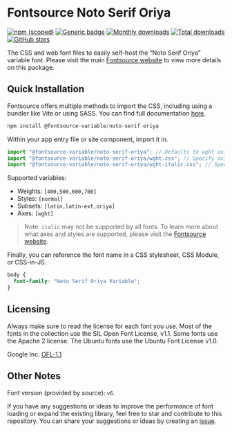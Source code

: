 # Fontsource Noto Serif Oriya

[![npm (scoped)](https://img.shields.io/npm/v/@fontsource-variable/noto-serif-oriya?color=brightgreen)](https://www.npmjs.com/package/@fontsource-variable/noto-serif-oriya) [![Generic badge](https://img.shields.io/badge/fontsource-passing-brightgreen)](https://github.com/fontsource/fontsource) [![Monthly downloads](https://badgen.net/npm/dm/@fontsource-variable/noto-serif-oriya)](https://github.com/fontsource/fontsource) [![Total downloads](https://badgen.net/npm/dt/@fontsource-variable/noto-serif-oriya)](https://github.com/fontsource/fontsource) [![GitHub stars](https://img.shields.io/github/stars/fontsource/fontsource.svg?style=social&label=Star)](https://github.com/fontsource/fontsource/stargazers)

The CSS and web font files to easily self-host the “Noto Serif Oriya” variable font. Please visit the main [Fontsource website](https://fontsource.org/fonts/noto-serif-oriya) to view more details on this package.

## Quick Installation

Fontsource offers multiple methods to import the CSS, including using a bundler like Vite or using SASS. You can find full documentation [here](https://fontsource.org/docs/getting-started/introduction).

```javascript
npm install @fontsource-variable/noto-serif-oriya
```

Within your app entry file or site component, import it in.

```javascript
import "@fontsource-variable/noto-serif-oriya"; // Defaults to wght axis
import "@fontsource-variable/noto-serif-oriya/wght.css"; // Specify axis
import "@fontsource-variable/noto-serif-oriya/wght-italic.css"; // Specify axis and style
```

Supported variables:
- Weights: `[400,500,600,700]`
- Styles: `[normal]`
- Subsets: `[latin,latin-ext,oriya]`
- Axes: `[wght]`

> Note: `italic` may not be supported by all fonts. To learn more about what axes and styles are supported, please visit the [Fontsource website](https://fontsource.org/fonts/noto-serif-oriya).

Finally, you can reference the font name in a CSS stylesheet, CSS Module, or CSS-in-JS.

```css
body {
  font-family: "Noto Serif Oriya Variable";
}
```

## Licensing
Always make sure to read the license for each font you use. Most of the fonts in the collection use the SIL Open Font License, v1.1. Some fonts use the Apache 2 license. The Ubuntu fonts use the Ubuntu Font License v1.0.

Google Inc.
[OFL-1.1](http://scripts.sil.org/OFL)

## Other Notes
Font version (provided by source): `v6`.

If you have any suggestions or ideas to improve the performance of font loading or expand the existing library, feel free to star and contribute to this repository. You can share your suggestions or ideas by creating an [issue](https://github.com/fontsource/fontsource/issues).